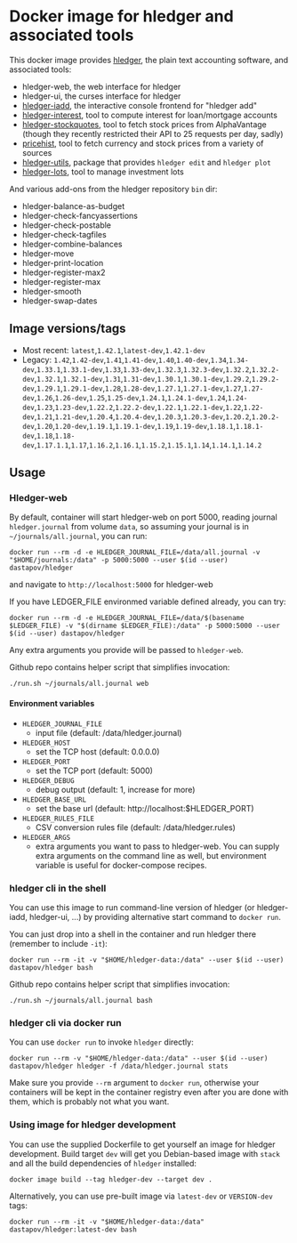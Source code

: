 # Docker image for hledger and associated tools

This docker image provides [hledger](http://hledger.org/), the plain text accounting software, and
associated tools:

 * hledger-web, the web interface for hledger
 * hledger-ui, the curses interface for hledger
 * [hledger-iadd](https://hackage.haskell.org/package/hledger-iadd), the interactive console frontend for "hledger add"
 * [hledger-interest](https://hackage.haskell.org/package/hledger-interest), tool to compute interest for loan/mortgage accounts
 * [hledger-stockquotes](https://hackage.haskell.org/package/hledger-stockquotes), tool to fetch stock prices from AlphaVantage (though they recently restricted their API to 25 requests per day, sadly)
 * [pricehist](https://gitlab.com/chrisberkhout/pricehist), tool to fetch currency and stock prices from a variety of sources
 * [hledger-utils](https://gitlab.com/nobodyinperson/hledger-utils), package that provides `hledger edit` and `hledger plot`
 * [hledger-lots](https://github.com/edkedk99/hledger-lots), tool to manage investment lots

And various add-ons from the hledger repository `bin` dir:

 * hledger-balance-as-budget
 * hledger-check-fancyassertions
 * hledger-check-postable
 * hledger-check-tagfiles
 * hledger-combine-balances
 * hledger-move
 * hledger-print-location
 * hledger-register-max2
 * hledger-register-max
 * hledger-smooth
 * hledger-swap-dates

## Image versions/tags

 * Most recent: `latest`,`1.42.1`,`latest-dev`,`1.42.1-dev`
 * Legacy: `1.42`,`1.42-dev`,`1.41`,`1.41-dev`,`1.40`,`1.40-dev`,`1.34`,`1.34-dev`,`1.33.1`,`1.33.1-dev`,`1.33`,`1.33-dev`,`1.32.3`,`1.32.3-dev`,`1.32.2`,`1.32.2-dev`,`1.32.1`,`1.32.1-dev`,`1.31`,`1.31-dev`,`1.30.1`,`1.30.1-dev`,`1.29.2`,`1.29.2-dev`,`1.29.1`,`1.29.1-dev`,`1.28`,`1.28-dev`,`1.27.1`,`1.27.1-dev`,`1.27`,`1.27-dev`,`1.26`,`1.26-dev`,`1.25`,`1.25-dev`,`1.24.1`,`1.24.1-dev`,`1.24`,`1.24-dev`,`1.23`,`1.23-dev`,`1.22.2`,`1.22.2-dev`,`1.22.1`,`1.22.1-dev`,`1.22`,`1.22-dev`,`1.21`,`1.21-dev`,`1.20.4`,`1.20.4-dev`,`1.20.3`,`1.20.3-dev`,`1.20.2`,`1.20.2-dev`,`1.20`,`1.20-dev`,`1.19.1`,`1.19.1-dev`,`1.19`,`1.19-dev`,`1.18.1`,`1.18.1-dev`,`1.18`,`1.18-dev`,`1.17.1.1`,`1.17`,`1.16.2`,`1.16.1`,`1.15.2`,`1.15.1`,`1.14`,`1.14.1`,`1.14.2`

## Usage

### Hledger-web

By default, container will start hledger-web on port 5000, reading journal `hledger.journal` from volume `data`, so assuming your journal is in `~/journals/all.journal`, you can run:

```
docker run --rm -d -e HLEDGER_JOURNAL_FILE=/data/all.journal -v "$HOME/journals:/data" -p 5000:5000 --user $(id --user) dastapov/hledger
```

and navigate to `http://localhost:5000` for hledger-web

If you have LEDGER_FILE environmed variable defined already, you can try:
```
docker run --rm -d -e HLEDGER_JOURNAL_FILE=/data/$(basename $LEDGER_FILE) -v "$(dirname $LEDGER_FILE):/data" -p 5000:5000 --user $(id --user) dastapov/hledger
```

Any extra arguments you provide will be passed to `hledger-web`.

Github repo contains helper script that simplifies invocation:
```
./run.sh ~/journals/all.journal web
```

#### Environment variables

 * `HLEDGER_JOURNAL_FILE`
   * input file (default: /data/hledger.journal)
 * `HLEDGER_HOST`
   * set the TCP host (default: 0.0.0.0)
 * `HLEDGER_PORT`
   * set the TCP port (default: 5000)
 * `HLEDGER_DEBUG`
   * debug output (default: 1, increase for more)
 * `HLEDGER_BASE_URL`
   * set the base url (default: http://localhost:$HLEDGER_PORT)
 * `HLEDGER_RULES_FILE`
   * CSV conversion rules file (default: /data/hledger.rules)
 * `HLEDGER_ARGS`
   * extra arguments you want to pass to hledger-web. You can supply extra arguments on the command line as well, but environment variable is useful for docker-compose recipes.

### hledger cli in the shell

You can use this image to run command-line version of hledger (or hledger-iadd, hledger-ui, ...) by
providing alternative start command to `docker run`.

You can just drop into a shell in the container and run hledger there (remember to include `-it`):
```
docker run --rm -it -v "$HOME/hledger-data:/data" --user $(id --user) dastapov/hledger bash
```

Github repo contains helper script that simplifies invocation:
```
./run.sh ~/journals/all.journal bash
```

### hledger cli via docker run

You can use `docker run` to invoke `hledger` directly:

```
docker run --rm -v "$HOME/hledger-data:/data" --user $(id --user) dastapov/hledger hledger -f /data/hledger.journal stats
```

Make sure you provide `--rm` argument to `docker run`, otherwise your containers will be kept in the container
registry even after you are done with them, which is probably not what you want.

### Using image for hledger development

You can use the supplied Dockerfile to get yourself an image for hledger development. Build target `dev`
will get you Debian-based image with `stack` and all the build dependencies of `hledger` installed:

```
docker image build --tag hledger-dev --target dev .
```

Alternatively, you can use pre-built image via `latest-dev` or `VERSION-dev` tags:
```
docker run --rm -it -v "$HOME/hledger-data:/data" dastapov/hledger:latest-dev bash
```
